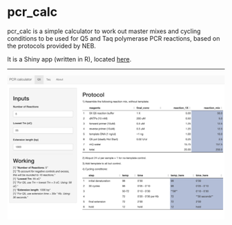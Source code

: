 # pcr_calc

pcr_calc is a simple calculator to work out master mixes and cycling conditions to be used for Q5 and Taq polymerase PCR reactions, based on the protocols provided by NEB.

It is a Shiny app (written in R), located [here](https://ec363.shinyapps.io/pcr_calc/).


---

![Screenshot](./images/pcr_calc_screenshot.png)

